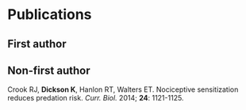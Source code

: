 # Publications

## First author

## Non-first author

Crook RJ, **Dickson K**, Hanlon RT, Walters ET.  Nociceptive sensitization reduces predation risk.  *Curr. Biol.* 2014; **24**: 1121-1125.
